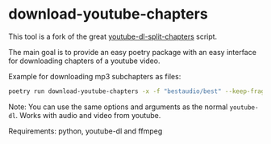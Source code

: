 # download-youtube-chapters

This tool is a fork of the great [youtube-dl-split-chapters](https://github.com/bjsi/youtube-dl-split-chapters) script.

The main goal is to provide an easy poetry package with an easy interface for downloading chapters of a youtube video.

Example for downloading mp3 subchapters as files:

```bash
poetry run download-youtube-chapters -x -f "bestaudio/best" --keep-fragments --audio-format mp3 https://www.youtube.com/watch?v=imtPF2b2Q4M
```

Note: You can use the same options and arguments as the normal `youtube-dl`. Works with audio and video from youtube.

Requirements: python, youtube-dl and ffmpeg
